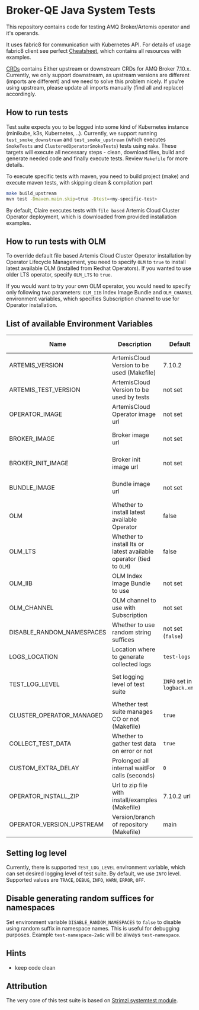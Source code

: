 # Broker-QE Java System Tests

This repository contains code for testing AMQ Broker/Artemis operator and it's operands.

It uses fabric8 for communication with Kubernetes API.
For details of usage fabric8 client see perfect [Cheatsheet](https://github.com/fabric8io/kubernetes-client/blob/v6.8.1/doc/CHEATSHEET.md), which contains all resources with examples.

[CRDs](crds) contains Either upstream or downstream CRDs for AMQ Broker 7.10.x. Currently, we only support downstream, as upstream versions are different (imports are different) and
we need to solve this problem nicely. If you're using upstream, please update all imports manually (find all and replace) accordingly.

## How to run tests

Test suite expects you to be logged into some kind of Kubernetes instance (minikube, k3s, Kubernetes, ..).
Currently, we support running `test_smoke_downstream` and `test_smoke_upstream` (which executes `SmokeTests` and `ClusteredOperatorSmokeTests`) tests using `make`.
These targets will execute all necessary steps - clean, download files, build and generate needed code and finally execute tests.
Review `Makefile` for more details.

To execute specific tests with maven, you need to build project (make) and execute maven tests, with skipping clean & compilation part
```bash
make build_upstream
mvn test -Dmaven.main.skip=true -Dtest=<my-specific-test>
```

By default, Claire executes tests with `file based` Artemis Cloud Cluster Operator deployment, which is downloaded from provided installation examples.

## How to run tests with OLM
To override default file based Artemis Cloud Cluster Operator installation by Operator Lifecycle Management,
you need to specify `OLM` to `true` to install latest available OLM (installed from Redhat Operators). If you wanted to use older LTS operator, specify `OLM_LTS` to `true`.

If you would want to try your own OLM operator, you would need to specify only following two parameters:
`OLM_IIB` Index Image Bundle and `OLM_CHANNEL` environment variables, which specifies Subscription channel to use for Operator installation.



## List of available Environment Variables

| Name                      | Description                                                         | Default                     | Possible values                                  |
|---------------------------|---------------------------------------------------------------------|-----------------------------|--------------------------------------------------|
| ARTEMIS_VERSION           | ArtemisCloud Version to be used (Makefile)                          | 7.10.2                      | \<major\>.\<minor\>.\<micro\>                    |
| ARTEMIS_TEST_VERSION      | ArtemisCloud Version to be used by tests                            | not set                     | \<major\>.\<minor\>                              |
| OPERATOR_IMAGE            | ArtemisCloud Operator image url                                     | not set                     | \<image registry url\>                           |
| BROKER_IMAGE              | Broker image url                                                    | not set                     | \<image registry url\>                           |
| BROKER_INIT_IMAGE         | Broker init image url                                               | not set                     | \<image registry url\>                           |
| BUNDLE_IMAGE              | Bundle image url                                                    | not set                     | \<image registry url\>                           |
| OLM                       | Whether to install latest available Operator                        | false                       | `true`, `false`                                  |
| OLM_LTS                   | Whether to install lts or latest available operator (tied to `OLM`) | false                       | `true`, `false`                                  |
| OLM_IIB                   | OLM Index Image Bundle to use                                       | not set                     | \<iib image registry url\>                       |
| OLM_CHANNEL               | OLM channel to use with Subscription                                | not set                     | \<channel\>                                      |
| DISABLE_RANDOM_NAMESPACES | Whether to use random string suffices                               | not set (`false`)           | `true`, `false`                                  |
| LOGS_LOCATION             | Location where to generate collected logs                           | `test-logs`                 | \<directory\>                                    |
| TEST_LOG_LEVEL            | Set logging level of test suite                                     | `INFO` set in `logback.xml` | `TRACE`, `DEBUG`, `INFO`, `WARN`, `ERROR`, `OFF` |
| CLUSTER_OPERATOR_MANAGED  | Whether test suite manages CO or not (Makefile)                     | `true`                      | `false`                                          |
| COLLECT_TEST_DATA         | Whether to gather test data on error or not                         | `true`                      | `true`, `false`                                  |
| CUSTOM_EXTRA_DELAY        | Prolonged all internal waitFor calls (seconds)                      | `0`                         | \<number of seconds\>                            |
| OPERATOR_INSTALL_ZIP      | Url to zip file with install/examples (Makefile)                    | 7.10.2 url                  | \<url\>                                          |
| OPERATOR_VERSION_UPSTREAM | Version/branch of repository (Makefile)                             | main                        | \<branch\>                                       |

## Setting log level
Currently, there is supported `TEST_LOG_LEVEL` environment variable, which can set desired logging level of test suite.
By default, we use `INFO` level. Supported values are `TRACE`, `DEBUG`, `INFO`, `WARN`, `ERROR`, `OFF`.

## Disable generating random suffices for namespaces
Set environment variable `DISABLE_RANDOM_NAMESPACES` to `false` to disable using random suffix in namespace names. This is useful for debugging purposes.
Example `test-namespace-2a6c` will be always `test-namespace`.

## Hints
- keep code clean

## Attribution
The very core of this test suite is based on [Strimzi systemtest module](https://github.com/strimzi/strimzi-kafka-operator).
